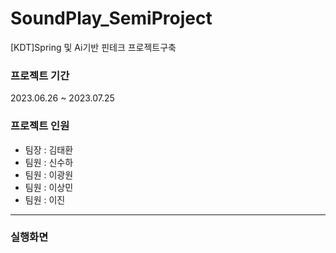 # SoundPlay_SemiProject
[KDT]Spring 및 Ai기반 핀테크 프로젝트구축

### 프로젝트 기간
2023.06.26 ~ 2023.07.25

### 프로젝트 인원
- 팀장 : 김태환
- 팀원 : 신수하
- 팀원 : 이광원
- 팀원 : 이상민
- 팀원 : 이진


---
### 실행화면
